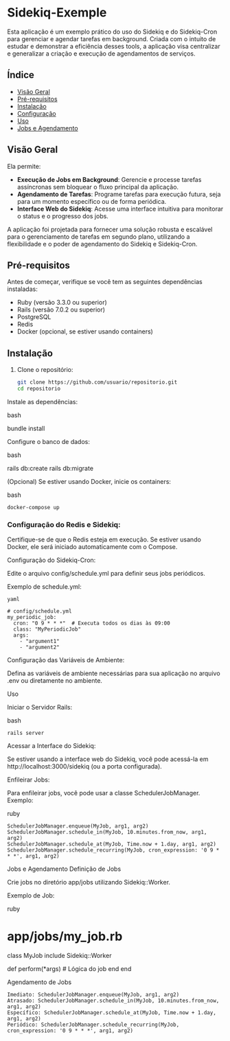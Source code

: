 # Sidekiq-Exemple 

Esta aplicação é um exemplo prático do uso do Sidekiq e do Sidekiq-Cron para gerenciar e agendar tarefas em background. Criada com o intuito de estudar e demonstrar a eficiência desses tools, a aplicação visa centralizar e generalizar a criação e execução de agendamentos de serviços. 

## Índice

- [Visão Geral](#visão-geral)
- [Pré-requisitos](#pré-requisitos)
- [Instalação](#instalação)
- [Configuração](#configuração)
- [Uso](#uso)
- [Jobs e Agendamento](#jobs-e-agendamento)

## Visão Geral

Ela permite:

- **Execução de Jobs em Background**: Gerencie e processe tarefas assíncronas sem bloquear o fluxo principal da aplicação.
- **Agendamento de Tarefas**: Programe tarefas para execução futura, seja para um momento específico ou de forma periódica.
- **Interface Web do Sidekiq**: Acesse uma interface intuitiva para monitorar o status e o progresso dos jobs.

A aplicação foi projetada para fornecer uma solução robusta e escalável para o gerenciamento de tarefas em segundo plano, utilizando a flexibilidade e o poder de agendamento do Sidekiq e Sidekiq-Cron.


## Pré-requisitos

Antes de começar, verifique se você tem as seguintes dependências instaladas:

- Ruby (versão 3.3.0 ou superior)
- Rails (versão 7.0.2 ou superior)
- PostgreSQL
- Redis
- Docker (opcional, se estiver usando containers)

## Instalação

1. Clone o repositório:

   ```bash
   git clone https://github.com/usuario/repositorio.git
   cd repositorio

Instale as dependências:

bash

bundle install

Configure o banco de dados:

bash

rails db:create
rails db:migrate

(Opcional) Se estiver usando Docker, inicie os containers:

bash

    docker-compose up



### Configuração do Redis e Sidekiq:

Certifique-se de que o Redis esteja em execução. Se estiver usando Docker, ele será iniciado automaticamente com o Compose.

Configuração do Sidekiq-Cron:

Edite o arquivo config/schedule.yml para definir seus jobs periódicos.

Exemplo de schedule.yml:

    yaml

    # config/schedule.yml
    my_periodic_job:
      cron: "0 9 * * *"  # Executa todos os dias às 09:00
      class: "MyPeriodicJob"
      args:
        - "argument1"
        - "argument2"

Configuração das Variáveis de Ambiente:

Defina as variáveis de ambiente necessárias para sua aplicação no arquivo .env ou diretamente no ambiente.

Uso

Iniciar o Servidor Rails:

bash

    rails server

Acessar a Interface do Sidekiq:

Se estiver usando a interface web do Sidekiq, você pode acessá-la em http://localhost:3000/sidekiq (ou a porta configurada).

Enfileirar Jobs:

Para enfileirar jobs, você pode usar a classe SchedulerJobManager. Exemplo:

ruby

    SchedulerJobManager.enqueue(MyJob, arg1, arg2)
    SchedulerJobManager.schedule_in(MyJob, 10.minutes.from_now, arg1, arg2)
    SchedulerJobManager.schedule_at(MyJob, Time.now + 1.day, arg1, arg2)
    SchedulerJobManager.schedule_recurring(MyJob, cron_expression: '0 9 * * *', arg1, arg2)

Jobs e Agendamento
Definição de Jobs

Crie jobs no diretório app/jobs utilizando Sidekiq::Worker.

Exemplo de Job:

ruby

# app/jobs/my_job.rb
class MyJob
  include Sidekiq::Worker

  def perform(*args)
    # Lógica do job
  end
end

Agendamento de Jobs

    Imediato: SchedulerJobManager.enqueue(MyJob, arg1, arg2)
    Atrasado: SchedulerJobManager.schedule_in(MyJob, 10.minutes.from_now, arg1, arg2)
    Específico: SchedulerJobManager.schedule_at(MyJob, Time.now + 1.day, arg1, arg2)
    Periódico: SchedulerJobManager.schedule_recurring(MyJob, cron_expression: '0 9 * * *', arg1, arg2)
